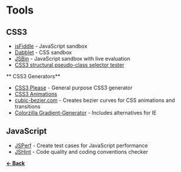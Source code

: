 Tools
=====

CSS3
----

- [jsFiddle](http://jsfiddle.net/) - JavaScript sandbox
- [Dabblet](http://dabblet.com/) - CSS sandbox
- [JSBin](http://jsbin.com/#javascript,html) - JavaScript sandbox with live evaluation
- [CSS3 structural pseudo-class selector tester](http://lea.verou.me/demos/nth.html)



** CSS3 Generators**

- [CSS3 Please](http://css3please.com/) - General purpose CSS3 generator
- [CSS3 Animations](http://westciv.com/tools/animations/)
- [cubic-bezier.com](http://cubic-bezier.com/) - Creates bezier curves for CSS animations and transitions
- [Colorzilla Gradient-Generator](http://www.colorzilla.com/gradient-editor/) - Includes alternatives for IE



JavaScript
----------

- [JSPerf](http://jsperf.com/) - Create test cases for JavaScript performance
- [JSHint](http://www.jshint.com/) - Code quality and coding conventions checker

**[← Back](https://github.com/SirPepe/HTML5Resources/blob/master/README.md)**